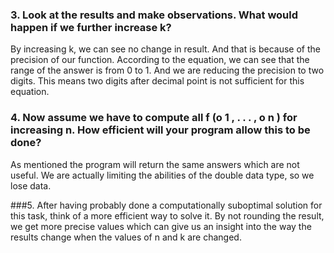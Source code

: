 ### 3. Look at the results and make observations. What would happen if we further increase k?
By increasing k, we can see no change in result. And that is because of the precision of our function.
According to the equation, we can see that the range of the answer is from 0 to 1. And we are reducing the precision to two digits. This means two digits after decimal point is not sufficient for this equation.
### 4. Now assume we have to compute all f (o 1 , . . . , o n ) for increasing n. How efficient will your program allow this to be done?
As mentioned the program will return the same answers which are not useful. We are actually limiting the abilities of the double data type, so we lose data.

###5. After having probably done a computationally suboptimal solution for this task, think of a more efficient way to solve it.
By not rounding the result, we get more precise values which can give us an insight into the way the results change when the values of n and k are changed.
